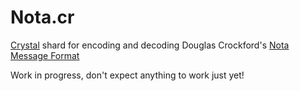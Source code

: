 # Nota.cr

[Crystal](https://crystal-lang.org/) shard for encoding and decoding Douglas Crockford's [Nota Message Format](http://crockford.com/nota.html)

Work in progress, don't expect anything to work just yet!
